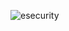 ![esecurity](https://raw.githubusercontent.com/billbuchanan/esecurity/master/z_associated/esecurity_graphics.jpg)

